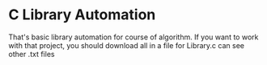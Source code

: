 # C Library Automation
That's basic library automation for course of algorithm.
If you want to work with that project, you should download all in a file for Library.c can see other .txt files
